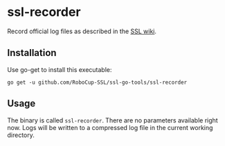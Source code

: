 # ssl-recorder

Record official log files as described in the [SSL wiki](http://wiki.robocup.org/Small_Size_League/Game_Logs).

## Installation

Use go-get to install this executable:

```
go get -u github.com/RoboCup-SSL/ssl-go-tools/ssl-recorder
```

## Usage

The binary is called `ssl-recorder`. There are no parameters available right now. Logs will be written to a compressed log file in the current working directory.